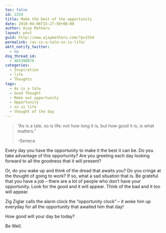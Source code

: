 ```yaml
---
toc: false
id: 2254
title: Make the best of the opportunity
date: 2010-04-06T15:27:50+00:00
author: Ajay Matharu
layout: post
guid: http://www.ajaymatharu.com/?p=2254
permalink: /as-is-a-tale-so-is-life/
aktt_notify_twitter:
  - no
dsq_thread_id:
  - 465390879
categories:
  - Inspiration
  - life
  - Thoughts
tags:
  - As is a tale
  - Good Thought
  - Make out opportunity
  - Opportunity
  - so is life
  - thought of the day
---
```

> &#8220;As is a tale, so is life: not how long it is, but how good it is, is what matters.&#8221; 
> 
> -Seneca

Every day you have the opportunity to make it the best it can be. Do you take advantage of this opportunity? Are you greeting each day looking forward to all the goodness that it will present?

Or, do you wake up and think of the dread that awaits you? Do you cringe at the thought of going to work? If so, what a sad situation that is. Be grateful that you have a job &#8211; there are a lot of people who don&#8217;t have your opportunity. Look for the good and it will appear. Think of the bad and it too will appear.

Zig Ziglar calls the alarm clock the &#8220;opportunity clock&#8221; &#8211; it woke him up everyday for all the opportunity that awaited him that day!

How good will your day be today?

Be Well.
